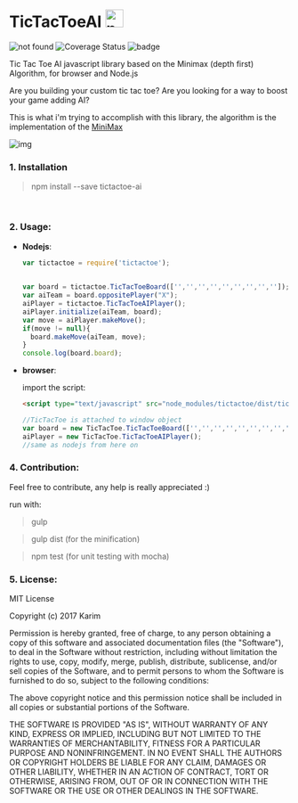 # TicTacToeAI <img src="http://i.imgur.com/341RQXt.png" width="32"  alt="no img" />


<img src="https://travis-ci.org/kinotto/TicTacToeAI.svg?branch=master" alt="not found" /> <img src='https://coveralls.io/repos/github/kinotto/TicTacToeAI/badge.svg' alt='Coverage Status' /> <img id="badge" src="https://david-dm.org/kinotto/TicTacToeAI.svg" alt="badge" class="" data-reactid="77">





Tic Tac Toe AI  javascript library based on the Minimax (depth first) Algorithm, for browser and Node.js

Are you building your custom tic tac toe? Are you looking for a way to boost your game adding AI? 

This is what i'm trying to accomplish with this library, the algorithm is the implementation of the <a href="https://en.wikipedia.org/wiki/Minimax#Minimax_algorithm_with_alternate_moves"> MiniMax</a> 


![img](https://thumbs.gfycat.com/AdmiredSecretHornedviper-size_restricted.gif)


### 1. Installation

> npm install --save tictactoe-ai

<br/>


### 2. Usage:


- **Nodejs**:

  
  ```javascript
  var tictactoe = require('tictactoe');
  ```
  
  ```javascript
 
  var board = tictactoe.TicTacToeBoard(['','','','','','','','','']); //empty board flattened
  var aiTeam = board.oppositePlayer("X");
  aiPlayer = tictactoe.TicTacToeAIPlayer();
  aiPlayer.initialize(aiTeam, board);
  var move = aiPlayer.makeMove();
  if(move != null){
    board.makeMove(aiTeam, move);
  }
  console.log(board.board);
  ```

- **browser**:

  import the script:
  ```html
  <script type="text/javascript" src="node_modules/tictactoe/dist/tictactoe.min.js"></script>
  ```
  
  ```javascript
  //TicTacToe is attached to window object
  var board = new TicTacToe.TicTacToeBoard(['','','','','','','','','']);
  aiPlayer = new TicTacToe.TicTacToeAIPlayer();
  //same as nodejs from here on
  ```

### 4. Contribution:
Feel free to contribute, any help is really appreciated :)


run with:

>gulp

>gulp dist (for the minification)

>npm test (for unit testing with mocha)







### 5. License:
MIT License

Copyright (c) 2017 Karim

Permission is hereby granted, free of charge, to any person obtaining a copy
of this software and associated documentation files (the "Software"), to deal
in the Software without restriction, including without limitation the rights
to use, copy, modify, merge, publish, distribute, sublicense, and/or sell
copies of the Software, and to permit persons to whom the Software is
furnished to do so, subject to the following conditions:

The above copyright notice and this permission notice shall be included in all
copies or substantial portions of the Software.

THE SOFTWARE IS PROVIDED "AS IS", WITHOUT WARRANTY OF ANY KIND, EXPRESS OR
IMPLIED, INCLUDING BUT NOT LIMITED TO THE WARRANTIES OF MERCHANTABILITY,
FITNESS FOR A PARTICULAR PURPOSE AND NONINFRINGEMENT. IN NO EVENT SHALL THE
AUTHORS OR COPYRIGHT HOLDERS BE LIABLE FOR ANY CLAIM, DAMAGES OR OTHER
LIABILITY, WHETHER IN AN ACTION OF CONTRACT, TORT OR OTHERWISE, ARISING FROM,
OUT OF OR IN CONNECTION WITH THE SOFTWARE OR THE USE OR OTHER DEALINGS IN THE
SOFTWARE.
